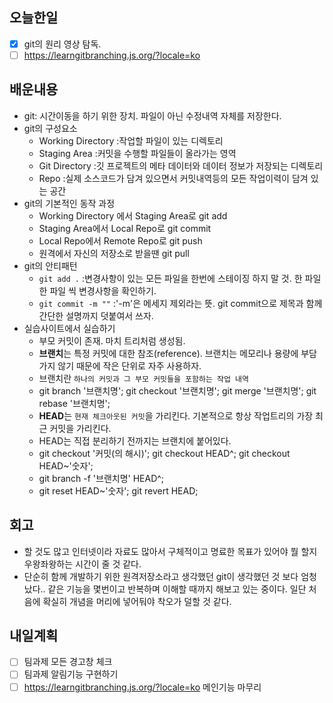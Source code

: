 ## 오늘한일
- [X] git의 원리 영상 탐독.
- [ ] https://learngitbranching.js.org/?locale=ko 
## 배운내용
- git: 시간이동을 하기 위한 장치. 파일이 아닌 수정내역 자체를 저장한다.
- git의 구성요소
  - Working Directory :작업할 파일이 있는 디렉토리
  - Staging Area :커밋을 수행할 파일들이 올라가는 영역
  - Git Directory :깃 프로젝트의 메타 데이터와 데이터 정보가 저장되는 디렉토리
  - Repo :실제 소스코드가 담겨 있으면서 커밋내역등의 모든 작업이력이 담겨 있는 공간
- git의 기본적인 동작 과정
  - Working Directory 에서 Staging Area로 git add
  - Staging Area에서 Local Repo로 git commit
  - Local Repo에서 Remote Repo로 git push
  - 원격에서 자신의 저장소로 받을땐 git pull
- git의 안티패턴
  - `git add .` :변경사항이 있는 모든 파일을 한번에 스테이징 하지 말 것. 한 파일 한 파일 씩 변경사항을 확인하기.
  - `git commit -m ""` :'-m'은 메세지 제외라는 뜻. git commit으로 제목과 함께 간단한 설명까지 덧붙여서 쓰자.
- 실습사이트에서 실습하기
  - 부모 커밋이 존재. 마치 트리처럼 생성됨.
  - **브랜치**는 특정 커밋에 대한 참조(reference). 브랜치는 메모리나 용량에 부담가지 않기 때문에 작은 단위로 자주 사용하자.
  - 브랜치란 `하나의 커밋과 그 부모 커밋들을 포함하는 작업 내역`
  - git branch '브랜치명'; git checkout '브랜치명'; git merge '브랜치명'; git rebase '브랜치명';
  - **HEAD**는 `현재 체크아웃된 커밋`을 가리킨다. 기본적으로 항상 작업트리의 가장 최근 커밋을 가리킨다.
  - HEAD는 직접 분리하기 전까지는 브랜치에 붙어있다.
  - git checkout '커밋(의 해시)'; git checkout HEAD^; git checkout HEAD~'숫자';
  - git branch -f '브랜치명' HEAD^; 
  - git reset HEAD~'숫자'; git revert HEAD;
## 회고
- 할 것도 많고 인터넷이라 자료도 많아서 구체적이고 명료한 목표가 있어야 뭘 할지 우왕좌왕하는 시간이 줄 것 같다.
- 단순히 함께 개발하기 위한 원격저장소라고 생각했던 git이 생각했던 것 보다 엄청났다.. 같은 기능을 몇번이고 반복하며 이해할 때까지 해보고 있는 중이다. 일단 처음에 확실히 개념을 머리에 넣어둬야 착오가 덜할 것 같다.
## 내일계획
- [ ] 팀과제 모든 경고창 체크
- [ ] 팀과제 알림기능 구현하기
- [ ] https://learngitbranching.js.org/?locale=ko 메인기능 마무리

